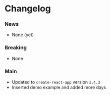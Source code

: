 # Changelog

### News

- None (yet)

### Breaking

- None

### Main

- Updated to `create-react-app` version `1.4.3`
- Inserted demo example and added more days
